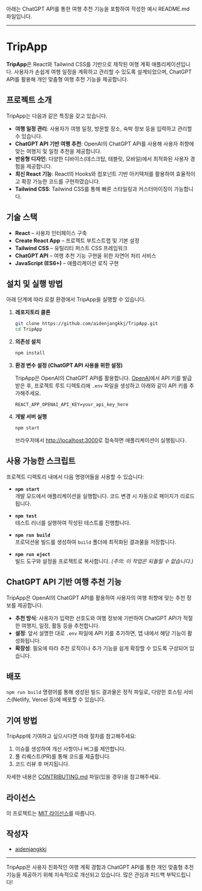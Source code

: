 아래는 ChatGPT API를 통한 여행 추천 기능을 포함하여 작성한 예시 README.md 파일입니다.

---

# TripApp

**TripApp**은 React와 Tailwind CSS를 기반으로 제작된 여행 계획 애플리케이션입니다. 사용자가 손쉽게 여행 일정을 계획하고 관리할 수 있도록 설계되었으며, ChatGPT API를 활용해 개인 맞춤형 여행 추천 기능을 제공합니다.

## 프로젝트 소개

TripApp는 다음과 같은 특징을 갖고 있습니다.

- **여행 일정 관리**: 사용자가 여행 일정, 방문할 장소, 숙박 정보 등을 입력하고 관리할 수 있습니다.
- **ChatGPT API 기반 여행 추천**: OpenAI의 ChatGPT API를 사용해 사용자 취향에 맞는 여행지 및 일정 추천을 제공합니다.
- **반응형 디자인**: 다양한 디바이스(데스크탑, 태블릿, 모바일)에서 최적화된 사용자 경험을 제공합니다.
- **최신 React 기능**: React의 Hooks와 컴포넌트 기반 아키텍처를 활용하여 효율적이고 확장 가능한 코드를 구현하였습니다.
- **Tailwind CSS**: Tailwind CSS를 통해 빠른 스타일링과 커스터마이징이 가능합니다.

## 기술 스택

- **React** – 사용자 인터페이스 구축
- **Create React App** – 프로젝트 부트스트랩 및 기본 설정
- **Tailwind CSS** – 유틸리티 퍼스트 CSS 프레임워크
- **ChatGPT API** – 여행 추천 기능 구현을 위한 자연어 처리 서비스
- **JavaScript (ES6+)** – 애플리케이션 로직 구현

## 설치 및 실행 방법

아래 단계에 따라 로컬 환경에서 TripApp을 실행할 수 있습니다.

1. **레포지토리 클론**

   ```bash
   git clone https://github.com/aidenjangkkj/TripApp.git
   cd TripApp
   ```

2. **의존성 설치**

   ```bash
   npm install
   ```

3. **환경 변수 설정 (ChatGPT API 사용을 위한 설정)**

   TripApp은 OpenAI의 ChatGPT API를 활용합니다. [OpenAI](https://openai.com/api/)에서 API 키를 발급받은 후, 프로젝트 루트 디렉토리에 `.env` 파일을 생성하고 아래와 같이 API 키를 추가해주세요.

   ```env
   REACT_APP_OPENAI_API_KEY=your_api_key_here
   ```

4. **개발 서버 실행**

   ```bash
   npm start
   ```

   브라우저에서 [http://localhost:3000](http://localhost:3000)로 접속하면 애플리케이션이 실행됩니다.

## 사용 가능한 스크립트

프로젝트 디렉토리 내에서 다음 명령어들을 사용할 수 있습니다:

- **`npm start`**  
  개발 모드에서 애플리케이션을 실행합니다. 코드 변경 시 자동으로 페이지가 리로드됩니다.

- **`npm test`**  
  테스트 러너를 실행하여 작성된 테스트를 진행합니다.

- **`npm run build`**  
  프로덕션용 빌드를 생성하여 `build` 폴더에 최적화된 결과물을 저장합니다.

- **`npm run eject`**  
  빌드 도구와 설정을 프로젝트로 복사합니다. *(주의: 이 작업은 되돌릴 수 없습니다.)*

## ChatGPT API 기반 여행 추천 기능

TripApp은 OpenAI의 ChatGPT API를 활용하여 사용자의 여행 취향에 맞는 추천 정보를 제공합니다.

- **추천 방식**: 사용자가 입력한 선호도와 여행 정보에 기반하여 ChatGPT API가 적절한 여행지, 일정, 활동 등을 추천합니다.
- **설정**: 앞서 설명한 대로 `.env` 파일에 API 키를 추가하면, 앱 내에서 해당 기능이 활성화됩니다.
- **확장성**: 필요에 따라 추천 로직이나 추가 기능을 쉽게 확장할 수 있도록 구성되어 있습니다.

## 배포

`npm run build` 명령어를 통해 생성된 빌드 결과물은 정적 파일로, 다양한 호스팅 서비스(Netlify, Vercel 등)에 배포할 수 있습니다.

## 기여 방법

TripApp에 기여하고 싶으시다면 아래 절차를 참고해주세요:

1. 이슈를 생성하여 개선 사항이나 버그를 제안합니다.
2. 풀 리퀘스트(PR)를 통해 코드를 제출합니다.
3. 코드 리뷰 후 머지됩니다.

자세한 내용은 [CONTRIBUTING.md](CONTRIBUTING.md) 파일(있을 경우)을 참고해주세요.

## 라이선스

이 프로젝트는 [MIT 라이선스](LICENSE)를 따릅니다.

## 작성자

- [aidenjangkkj](https://github.com/aidenjangkkj)

---

TripApp은 사용자 친화적인 여행 계획 경험과 ChatGPT API를 통한 개인 맞춤형 추천 기능을 제공하기 위해 지속적으로 개선되고 있습니다. 많은 관심과 피드백 부탁드립니다!
